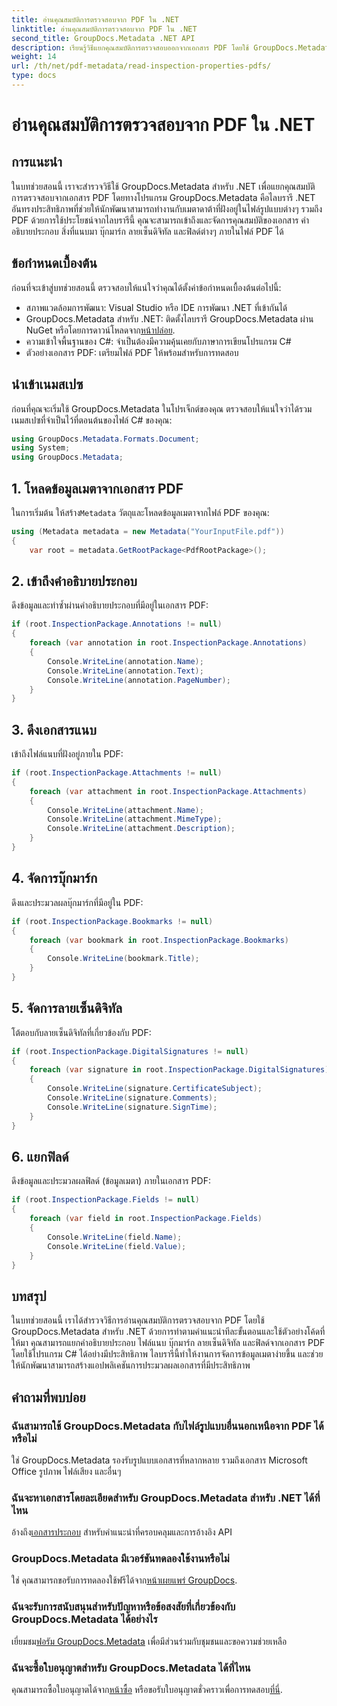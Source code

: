 ```yaml
---
title: อ่านคุณสมบัติการตรวจสอบจาก PDF ใน .NET
linktitle: อ่านคุณสมบัติการตรวจสอบจาก PDF ใน .NET
second_title: GroupDocs.Metadata .NET API
description: เรียนรู้วิธีแยกคุณสมบัติการตรวจสอบออกจากเอกสาร PDF โดยใช้ GroupDocs.Metadata สำหรับ .NET สำรวจคำอธิบายประกอบ ไฟล์แนบ และอื่นๆ
weight: 14
url: /th/net/pdf-metadata/read-inspection-properties-pdfs/
type: docs
---
```

# อ่านคุณสมบัติการตรวจสอบจาก PDF ใน .NET

## การแนะนำ
ในบทช่วยสอนนี้ เราจะสำรวจวิธีใช้ GroupDocs.Metadata สำหรับ .NET เพื่อแยกคุณสมบัติการตรวจสอบจากเอกสาร PDF โดยทางโปรแกรม GroupDocs.Metadata คือไลบรารี .NET อันทรงประสิทธิภาพที่ช่วยให้นักพัฒนาสามารถทำงานกับเมตาดาต้าที่ฝังอยู่ในไฟล์รูปแบบต่างๆ รวมถึง PDF ด้วยการใช้ประโยชน์จากไลบรารีนี้ คุณจะสามารถเข้าถึงและจัดการคุณสมบัติของเอกสาร คำอธิบายประกอบ สิ่งที่แนบมา บุ๊กมาร์ก ลายเซ็นดิจิทัล และฟิลด์ต่างๆ ภายในไฟล์ PDF ได้
## ข้อกำหนดเบื้องต้น
ก่อนที่จะเข้าสู่บทช่วยสอนนี้ ตรวจสอบให้แน่ใจว่าคุณได้ตั้งค่าข้อกำหนดเบื้องต้นต่อไปนี้:
- สภาพแวดล้อมการพัฒนา: Visual Studio หรือ IDE การพัฒนา .NET ที่เข้ากันได้
-  GroupDocs.Metadata สำหรับ .NET: ติดตั้งไลบรารี GroupDocs.Metadata ผ่าน NuGet หรือโดยการดาวน์โหลดจาก[หน้าปล่อย](https://releases.groupdocs.com/metadata/net/).
- ความเข้าใจพื้นฐานของ C#: จำเป็นต้องมีความคุ้นเคยกับภาษาการเขียนโปรแกรม C#
- ตัวอย่างเอกสาร PDF: เตรียมไฟล์ PDF ให้พร้อมสำหรับการทดสอบ

## นำเข้าเนมสเปซ
ก่อนที่คุณจะเริ่มใช้ GroupDocs.Metadata ในโปรเจ็กต์ของคุณ ตรวจสอบให้แน่ใจว่าได้รวมเนมสเปซที่จำเป็นไว้ที่ตอนต้นของไฟล์ C# ของคุณ:
```csharp
using GroupDocs.Metadata.Formats.Document;
using System;
using GroupDocs.Metadata;
```
## 1. โหลดข้อมูลเมตาจากเอกสาร PDF
 ในการเริ่มต้น ให้สร้าง`Metadata` วัตถุและโหลดข้อมูลเมตาจากไฟล์ PDF ของคุณ:
```csharp
using (Metadata metadata = new Metadata("YourInputFile.pdf"))
{
    var root = metadata.GetRootPackage<PdfRootPackage>();
```
## 2. เข้าถึงคำอธิบายประกอบ
ดึงข้อมูลและทำซ้ำผ่านคำอธิบายประกอบที่มีอยู่ในเอกสาร PDF:
```csharp
if (root.InspectionPackage.Annotations != null)
{
    foreach (var annotation in root.InspectionPackage.Annotations)
    {
        Console.WriteLine(annotation.Name);
        Console.WriteLine(annotation.Text);
        Console.WriteLine(annotation.PageNumber);
    }
}
```
## 3. ดึงเอกสารแนบ
เข้าถึงไฟล์แนบที่ฝังอยู่ภายใน PDF:
```csharp
if (root.InspectionPackage.Attachments != null)
{
    foreach (var attachment in root.InspectionPackage.Attachments)
    {
        Console.WriteLine(attachment.Name);
        Console.WriteLine(attachment.MimeType);
        Console.WriteLine(attachment.Description);
    }
}
```
## 4. จัดการบุ๊กมาร์ก
ดึงและประมวลผลบุ๊กมาร์กที่มีอยู่ใน PDF:
```csharp
if (root.InspectionPackage.Bookmarks != null)
{
    foreach (var bookmark in root.InspectionPackage.Bookmarks)
    {
        Console.WriteLine(bookmark.Title);
    }
}
```
## 5. จัดการลายเซ็นดิจิทัล
โต้ตอบกับลายเซ็นดิจิทัลที่เกี่ยวข้องกับ PDF:
```csharp
if (root.InspectionPackage.DigitalSignatures != null)
{
    foreach (var signature in root.InspectionPackage.DigitalSignatures)
    {
        Console.WriteLine(signature.CertificateSubject);
        Console.WriteLine(signature.Comments);
        Console.WriteLine(signature.SignTime);
    }
}
```
## 6. แยกฟิลด์
ดึงข้อมูลและประมวลผลฟิลด์ (ข้อมูลเมตา) ภายในเอกสาร PDF:
```csharp
if (root.InspectionPackage.Fields != null)
{
    foreach (var field in root.InspectionPackage.Fields)
    {
        Console.WriteLine(field.Name);
        Console.WriteLine(field.Value);
    }
}
```

## บทสรุป
ในบทช่วยสอนนี้ เราได้สำรวจวิธีการอ่านคุณสมบัติการตรวจสอบจาก PDF โดยใช้ GroupDocs.Metadata สำหรับ .NET ด้วยการทำตามคำแนะนำทีละขั้นตอนและใช้ตัวอย่างโค้ดที่ให้มา คุณสามารถแยกคำอธิบายประกอบ ไฟล์แนบ บุ๊กมาร์ก ลายเซ็นดิจิทัล และฟิลด์จากเอกสาร PDF โดยใช้โปรแกรม C# ได้อย่างมีประสิทธิภาพ ไลบรารีนี้ทำให้งานการจัดการข้อมูลเมตาง่ายขึ้น และช่วยให้นักพัฒนาสามารถสร้างแอปพลิเคชันการประมวลผลเอกสารที่มีประสิทธิภาพ

## คำถามที่พบบ่อย
### ฉันสามารถใช้ GroupDocs.Metadata กับไฟล์รูปแบบอื่นนอกเหนือจาก PDF ได้หรือไม่
ใช่ GroupDocs.Metadata รองรับรูปแบบเอกสารที่หลากหลาย รวมถึงเอกสาร Microsoft Office รูปภาพ ไฟล์เสียง และอื่นๆ
### ฉันจะหาเอกสารโดยละเอียดสำหรับ GroupDocs.Metadata สำหรับ .NET ได้ที่ไหน
 อ้างถึง[เอกสารประกอบ](https://tutorials.groupdocs.com/metadata/net/) สำหรับคำแนะนำที่ครอบคลุมและการอ้างอิง API
### GroupDocs.Metadata มีเวอร์ชันทดลองใช้งานหรือไม่
 ใช่ คุณสามารถขอรับการทดลองใช้ฟรีได้จาก[หน้าเผยแพร่ GroupDocs](https://releases.groupdocs.com/).
### ฉันจะรับการสนับสนุนสำหรับปัญหาหรือข้อสงสัยที่เกี่ยวข้องกับ GroupDocs.Metadata ได้อย่างไร
 เยี่ยมชม[ฟอรัม GroupDocs.Metadata](https://forum.groupdocs.com/c/metadata/14) เพื่อมีส่วนร่วมกับชุมชนและขอความช่วยเหลือ
### ฉันจะซื้อใบอนุญาตสำหรับ GroupDocs.Metadata ได้ที่ไหน
คุณสามารถซื้อใบอนุญาตได้จาก[หน้าซื้อ](https://purchase.groupdocs.com/buy) หรือขอรับใบอนุญาตชั่วคราวเพื่อการทดสอบ[ที่นี่](https://purchase.groupdocs.com/temporary-license/).